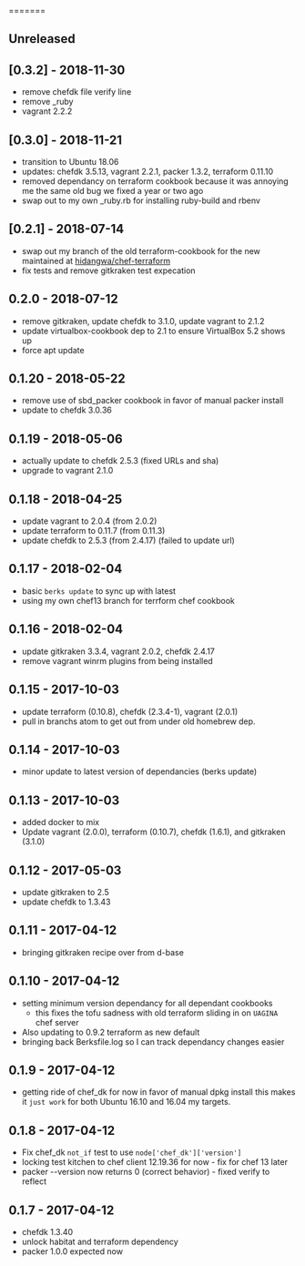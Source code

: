 =======
## Unreleased

## [0.3.2] - 2018-11-30
- remove chefdk file verify line
- remove \_ruby  
- vagrant 2.2.2

## [0.3.0] - 2018-11-21
- transition to Ubuntu 18.06 
- updates: chefdk 3.5.13, vagrant 2.2.1, packer 1.3.2, terraform 0.11.10
- removed dependancy on terraform cookbook because it was annoying me
  the same old bug we fixed a year or two ago
- swap out to my own \_ruby.rb for installing ruby-build and rbenv

## [0.2.1] - 2018-07-14
- swap out my branch of the old terraform-cookbook for the new maintained at [hidangwa/chef-terraform](https://github.com/hidangwa/chef-terraform)
- fix tests and remove gitkraken test expecation

## 0.2.0  - 2018-07-12
- remove gitkraken, update chefdk to 3.1.0, update vagrant to 2.1.2
- update virtualbox-cookbook dep to 2.1 to ensure VirtualBox 5.2 shows up
- force apt update

## 0.1.20 - 2018-05-22
- remove use of sbd_packer cookbook in favor of manual packer install
- update to chefdk 3.0.36

## 0.1.19 - 2018-05-06
* actually update to chefdk 2.5.3 (fixed URLs and sha)
* upgrade to vagrant 2.1.0

## 0.1.18 - 2018-04-25
* update vagrant to 2.0.4 (from 2.0.2)
* update terraform to 0.11.7 (from 0.11.3)
* update chefdk to 2.5.3 (from 2.4.17) (failed to update url)

## 0.1.17 - 2018-02-04
* basic `berks update` to sync up with latest
* using my own chef13 branch for terrform chef cookbook

## 0.1.16 - 2018-02-04
* update gitkraken 3.3.4, vagrant 2.0.2, chefdk 2.4.17
* remove vagrant winrm plugins from being installed

## 0.1.15 - 2017-10-03
* update terraform (0.10.8), chefdk (2.3.4-1), vagrant (2.0.1)
* pull in branchs atom to get out from under old homebrew dep.

## 0.1.14 - 2017-10-03
* minor update to latest version of dependancies (berks update)

## 0.1.13 - 2017-10-03
* added docker to mix
* Update vagrant (2.0.0), terraform (0.10.7), chefdk (1.6.1), and gitkraken (3.1.0)

## 0.1.12 - 2017-05-03
* update gitkraken to 2.5
* update chefdk to 1.3.43

## 0.1.11 - 2017-04-12
* bringing gitkraken recipe over from d-base

## 0.1.10 - 2017-04-12
* setting minimum version dependancy for all dependant cookbooks
  * this fixes the tofu sadness with old terraform sliding in on `UAGINA` chef server
* Also updating to 0.9.2 terraform as new default
* bringing back Berksfile.log so I can track dependancy changes easier

## 0.1.9 - 2017-04-12
* getting ride of chef_dk for now in favor of manual dpkg install this
makes it `just work` for both Ubuntu 16.10 and 16.04 my targets. 

## 0.1.8 - 2017-04-12
* Fix chef_dk `not_if` test to use `node['chef_dk']['version']`
* locking test kitchen to chef client 12.19.36 for now - fix for chef 13 later
* packer --version now returns 0 (correct behavior) - fixed verify to reflect

## 0.1.7 - 2017-04-12
* chefdk 1.3.40
* unlock habitat and terraform dependency
* packer 1.0.0 expected now
